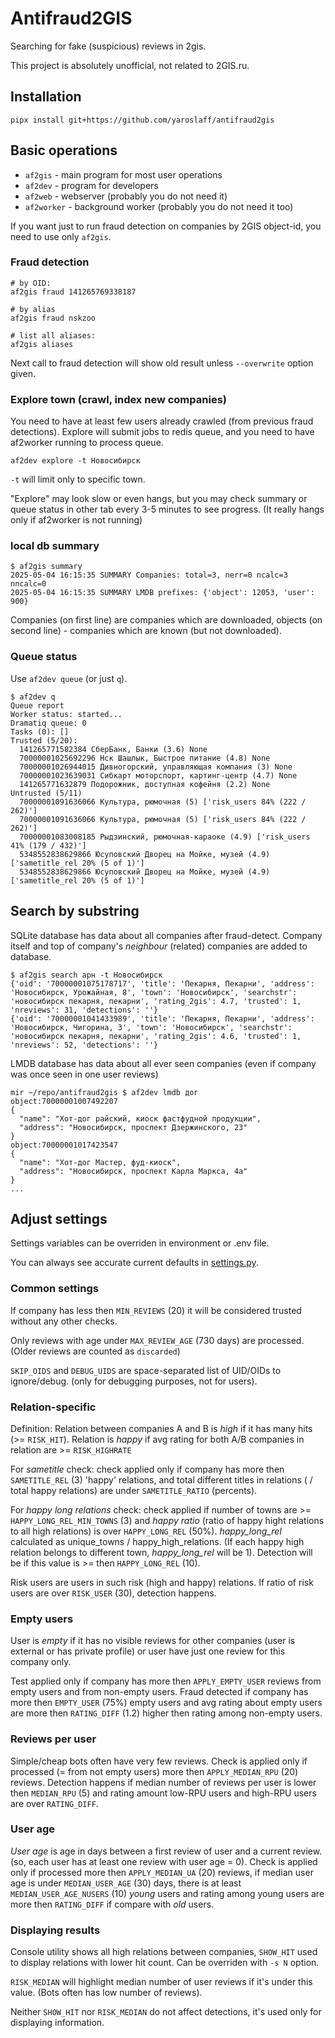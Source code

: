 # Antifraud2GIS

Searching for fake (suspicious) reviews in 2gis.

This project is absolutely unofficial, not related to 2GIS.ru.

## Installation
~~~
pipx install git+https://github.com/yaroslaff/antifraud2gis
~~~

## Basic operations

- `af2gis` - main program for most user operations
- `af2dev` - program for developers 
- `af2web` - webserver (probably you do not need it)
- `af2worker` - background worker (probably you do not need it too)

If you want just to run fraud detection on companies by 2GIS object-id, you need to use only `af2gis`.


### Fraud detection
~~~
# by OID:
af2gis fraud 141265769338187

# by alias
af2gis fraud nskzoo

# list all aliases:
af2gis aliases
~~~

Next call to fraud detection will show old result unless `--overwrite` option given.

### Explore town (crawl, index new companies)
You need to have at least few users already crawled (from previous fraud detections).
Explore will submit jobs to redis queue, and you need to have af2worker running to process queue.

~~~
af2dev explore -t Новосибирск
~~~

`-t` will limit only to specific town.

"Explore" may look slow or even hangs, but you may check summary or queue status in other tab every 3-5 minutes to see progress. (It really hangs only if af2worker is not running)


### local db summary
~~~
$ af2gis summary 
2025-05-04 16:15:35 SUMMARY Companies: total=3, nerr=0 ncalc=3 nncalc=0
2025-05-04 16:15:35 SUMMARY LMDB prefixes: {'object': 12053, 'user': 900}
~~~

Companies (on first line) are companies which are downloaded, objects (on second line) - companies which are known (but not downloaded).

### Queue status
Use `af2dev queue` (or just `q`).
~~~
$ af2dev q
Queue report
Worker status: started...
Dramatiq queue: 0
Tasks (0): [] 
Trusted (5/20):
  141265771582384 СберБанк, Банки (3.6) None
  70000001025692296 Нск Шашлык, Быстрое питание (4.8) None
  70000001026944015 Дивногорский, управляющая компания (3) None
  70000001023639031 Сибкарт моторспорт, картинг-центр (4.7) None
  141265771632879 Подорожник, доступная кофейня (2.2) None
Untrusted (5/11)
  70000001091636066 Культура, рюмочная (5) ['risk_users 84% (222 / 262)']
  70000001091636066 Культура, рюмочная (5) ['risk_users 84% (222 / 262)']
  70000001083008185 Рыдзинский, рюмочная-караоке (4.9) ['risk_users 41% (179 / 432)']
  5348552838629866 Юсуповский Дворец на Мойке, музей (4.9) ['sametitle_rel 20% (5 of 1)']
  5348552838629866 Юсуповский Дворец на Мойке, музей (4.9) ['sametitle_rel 20% (5 of 1)']
~~~

## Search by substring
SQLite database has data about all companies after fraud-detect. Company itself and top of company's *neighbour* (related) companies are added to database.

~~~
$ af2gis search арн -t Новосибирск
{'oid': '70000001075178717', 'title': 'Пекарня, Пекарни', 'address': 'Новосибирск, Урожайная, 8', 'town': 'Новосибирск', 'searchstr': 'новосибирск пекарня, пекарни', 'rating_2gis': 4.7, 'trusted': 1, 'nreviews': 31, 'detections': ''}
{'oid': '70000001041433989', 'title': 'Пекарня, Пекарни', 'address': 'Новосибирск, Чигорина, 3', 'town': 'Новосибирск', 'searchstr': 'новосибирск пекарня, пекарни', 'rating_2gis': 4.6, 'trusted': 1, 'nreviews': 52, 'detections': ''}
~~~

LMDB database has data about all ever seen companies (even if company was once seen in one user reviews)
~~~
mir ~/repo/antifraud2gis $ af2dev lmdb дог
object:70000001007492207
{
  "name": "Хот-дог райский, киоск фастфудной продукции",
  "address": "Новосибирск, проспект Дзержинского, 23"
}
object:70000001017423547
{
  "name": "Хот-дог Мастер, фуд-киоск",
  "address": "Новосибирск, проспект Карла Маркса, 4а"
}
...
~~~

## Adjust settings

Settings variables can be overriden in environment or .env file.

You can always see accurate current defaults in [settings.py](src/antifraud2gis/settings.py).

### Common settings

If company has less then `MIN_REVIEWS` (20) it will be considered trusted without any other checks.

Only reviews with age under `MAX_REVIEW_AGE` (730 days) are processed. (Older reviews are counted as `discarded`)

`SKIP_OIDS` and `DEBUG_UIDS` are space-separated list of UID/OIDs to ignore/debug. (only for debugging purposes, not for users).

### Relation-specific

Definition: 
Relation between companies A and B is *high* if it has many hits (>= `RISK_HIT`).
Relation is *happy* if avg rating for both A/B companies in relation are >= `RISK_HIGHRATE`

For *sametitle* check: check applied only if company has more then `SAMETITLE_REL` (3) 'happy' relations, and total different titles in relations ( / total happy relations) are under `SAMETITLE_RATIO` (percents). 

For *happy long relations* check: check applied if number of towns are >= `HAPPY_LONG_REL_MIN_TOWNS` (3) and *happy ratio* (ratio of happy hight relations to all high relations) is over `HAPPY_LONG_REL` (50%). *happy_long_rel* calculated as unique_towns / happy_high_relations. (If each happy high relation belongs to different town, *happy_long_rel* will be 1). Detection will be if this value is >= then `HAPPY_LONG_REL` (10).

Risk users are users in such risk (high and happy) relations. If ratio of risk users are over `RISK_USER` (30), detection happens.

### Empty users

User is *empty* if it has no visible reviews for other companies (user is external or has private profile) or user have just one review for this company only.

Test applied only if company has more then `APPLY_EMPTY_USER` reviews from empty users and from non-empty users. Fraud detected if company has more then `EMPTY_USER` (75%) empty users and avg rating about empty users are more then `RATING_DIFF` (1.2) higher then rating among non-empty users.

### Reviews per user
Simple/cheap bots often have very few reviews. Check is applied only if processed (= from not empty users) more then `APPLY_MEDIAN_RPU` (20) reviews. Detection happens if median number of reviews per user is lower then `MEDIAN_RPU` (5) and rating amount low-RPU users and high-RPU users are over `RATING_DIFF`.

### User age
*User age* is age in days between a first review of user and a current review. (so, each user has at least one review with user age = 0). Check is applied only if processed more then `APPLY_MEDIAN_UA` (20) reviews, if median user age is under `MEDIAN_USER_AGE` (30) days, there is at least `MEDIAN_USER_AGE_NUSERS` (10) *young* users and rating among young users are more then `RATING_DIFF` if compare with *old* users.

### Displaying results
Console utility shows all high relations between companies, `SHOW_HIT` used to display relations with lower hit count. Can be overriden with `-s N` option. 

`RISK_MEDIAN` will highlight median number of user reviews if it's under this value. (Bots often has low number of reviews).

Neither `SHOW_HIT` nor `RISK_MEDIAN` do not affect detections, it's used only for displaying information.



